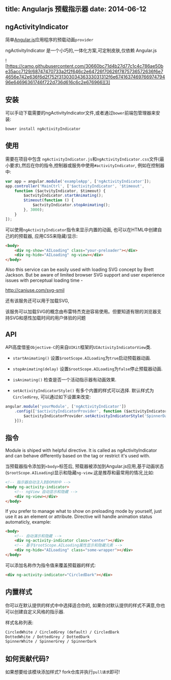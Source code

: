 title: Angularjs 预载指示器
date: 2014-06-12
---

## ngActivityIndicator

简单[Angular.js][2]应用程序的预载动画`provider`

ngActivityIndicator 是一个小巧的,一体化方案,可定制皮肤,仅依赖 Angular.js

![https://camo.githubusercontent.com/30660bc71d4b27d77c1c4c786ae50be35acc7129/68747470733a2f2f646c2e64726f70626f7875736572636f6e74656e742e636f6d2f752f3130303436333031312f6e674163746976697479496e64696361746f722d736d616c6c2e676966][3]


## 安装

可以手动下载需要的ngActivityIndicator文件,或者通过`bower`前端包管理器来安装:

```shell
bower install ngActivityIndicator
```

<!-- more -->

## 使用

需要在项目中包含 `ngActivityIndicator.js`和`ngActivityIndicator.css`文件(最小要求),然后在你的指令,控制器或服务中使用`#activityIndicator`, 例如在控制器中:

```javascript
var app = angular.module('exampleApp', ['ngActivityIndicator']);
app.controller('MainCtrl', ['$activityIndicator', '$timeout',
    function ($actvityIndicator, $timeout) {
        $actvityIndicator.startAnimating();
        $timeout(function () {
            $actvityIndicator.stopAnimating();
        }, 3000);
    }
]);
```

可以使用`ngActivityIndicator`指令来显示内置的动画, 也可以在HTML中创建自己的的预载器, 应用CSS来隐藏/显示:

```html
<body>
    <div ng-show="AILoading" class="your-preloader"></div>
    <div ng-hide="AILoading" ng-view></div>
</body>
```

Also this service can be easily used with loading SVG concept by Brett Jackson. But be aware of limited browser SVG support and user experience issues with perceptual loading time -

http://caniuse.com/svg-smil

还有该服务还可以用于加载SVG,

该服务可以加载SVG的概念由布雷特杰克逊容易使用。但要知道有限的浏览器支持SVG和感性加载时间的用户体验的问题

## API

API高度借鉴`Objective-C`的来自`UIKit`框架的`UIActivityIndicatorView`类.

- `startAnimating()`
    设置`$rootScope.AILoading`为`true`启动预载器动画.

- `stopAnimating(delay)`
    设置`$rootScope.AILoading`为`false`停止预载器动画.

- `isAnimating()`
    检查是否一个活动指示器有动画效果.

- `setActivityIndicatorStyle()`
    有多个内置的样式可以选择. 默认样式为`CircledGrey`, 可以通过如下设置来改变:

```javascript
angular.module('yourModule', ['ngActivityIndicator'])
    .config(['$activityIndicatorProvider', function ($activityIndicatorProvider) {
        $activityIndicatorProvider.setActivityIndicatorStyle('SpinnerDark');
    }]);
```


## 指令

Module is shiped with helpful directive. It is called as ngActivityIndicator and can behave differently based on the tag or restrict it's used with.

当预载器指令添加到`<body>`标签后, 预载器被添加到Angular.js应用,基于动画状态(`$rootScope.AILoading`)显示和隐藏`ng-view`.这是推荐和最常用的情况,比如:


```html
<!-- 指示器自动注入到DOM树中 -->
<body ng-activity-indicator>
    <!-- ngView 自动显示和隐藏 -->
    <div ng-view></div>
</body>
```

If you prefer to manage what to show on preloading mode by yourself, just use it as an element or attribute. Directive will handle animation status automaticly, example:

```html
<body>
    <!-- 自动演示和隐藏 -->
    <div ng-activity-indicator class="center"></div>
    <!-- 基于$rootScope.AILoading属性显示和隐藏元素 -->
    <div ng-hide="AILoading" class="some-wrapper"></div>
</body>
```

可以添加名称作为指令值来覆盖预载器的样式:

```html
<div ng-activity-indicator="CircledDark"></div>
```

## 内置样式

你可以在默认提供的样式中中选择适合你的, 如果你对默认提供的样式不满意,你也可以创建自定义风格的指示器.

样式名称列表:

```html
CircledWhite / CircledGrey (default) / CircledDark
DottedWhite / DottedGrey / DottedDark
SpinnerWhite / SpinnerGrey / SpinnerDark
```

## 如何贡献代码?

如果想要给该模块添加样式? fork仓库并执行`pull请求`即可!


  [1]: http://angularjs.org/
  [2]: http://angularjs.org/
  [3]: https://camo.githubusercontent.com/30660bc71d4b27d77c1c4c786ae50be35acc7129/68747470733a2f2f646c2e64726f70626f7875736572636f6e74656e742e636f6d2f752f3130303436333031312f6e674163746976697479496e64696361746f722d736d616c6c2e676966
